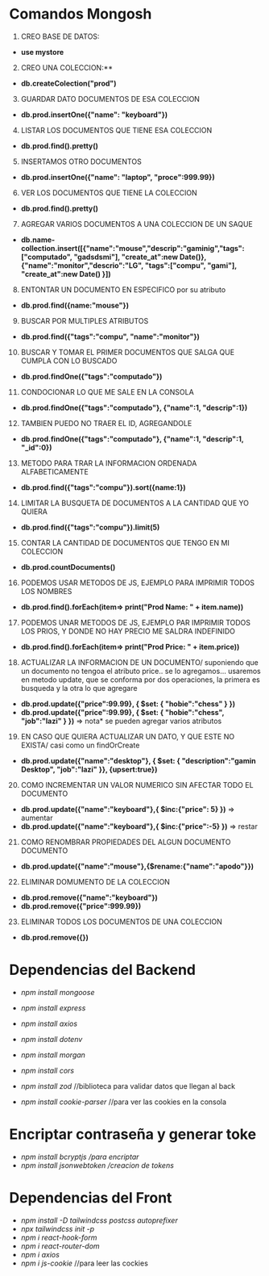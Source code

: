 # Comandos Mongosh
1) CREO BASE DE DATOS:  
- **use mystore**

2) CREO UNA COLECCION:**   
- **db.createColection("prod")**

3) GUARDAR DATO DOCUMENTOS DE ESA COLECCION   
- **db.prod.insertOne({"name": "keyboard"})**

4) LISTAR LOS DOCUMENTOS QUE TIENE ESA COLECCION  
- **db.prod.find().pretty()**

5) INSERTAMOS OTRO DOCUMENTOS  
- **db.prod.insertOne({"name": "laptop", "proce":999.99})**

6) VER LOS DOCUMENTOS QUE TIENE LA COLECCION  
- **db.prod.find().pretty()**

7) AGREGAR VARIOS DOCUMENTOS A UNA COLECCION DE UN SAQUE   
- **db.name-collection.insert([{"name":"mouse","descrip":"gaminig","tags":["computado", "gadsdsmi"], "create_at":new Date()},{"name":"monitor","descrio":"LG", "tags":["compu", "gami"], "create_at":new Date() }])**

8) ENTONTAR UN DOCUMENTO EN ESPECIFICO por su atributo   
- **db.prod.find({name:"mouse"})**

9) BUSCAR POR MULTIPLES ATRIBUTOS   
- **db.prod.find({"tags":"compu", "name":"monitor"})**

10) BUSCAR Y TOMAR EL PRIMER DOCUMENTOS QUE SALGA QUE CUMPLA CON LO BUSCADO       
- **db.prod.findOne({"tags":"computado"})**

11) CONDOCIONAR LO QUE ME SALE EN LA CONSOLA     
- **db.prod.findOne({"tags":"computado"}, {"name":1, "descrip":1})**

12) TAMBIEN PUEDO NO TRAER EL ID, AGREGANDOLE    
- **db.prod.findOne({"tags":"computado"}, {"name":1, "descrip":1, "_id":0})**

13) METODO PARA TRAR LA INFORMACION ORDENADA ALFABETICAMENTE        
- **db.prod.find({"tags":"compu"}).sort({name:1})**

14) LIMITAR LA BUSQUETA DE DOCUMENTOS A LA CANTIDAD QUE YO QUIERA       
- **db.prod.find({"tags":"compu"}).limit(5)**

15) CONTAR LA CANTIDAD DE DOCUMENTOS QUE TENGO EN MI COLECCION        
- **db.prod.countDocuments()**

16) PODEMOS USAR METODOS DE JS, EJEMPLO PARA IMPRIMIR TODOS LOS NOMBRES        
- **db.prod.find().forEach(item=> print("Prod Name: " + item.name))**

17) PODEMOS UNAR METODOS DE JS, EJEMPLO PAR IMPRIMIR TODOS LOS PRIOS, Y DONDE NO HAY PRECIO ME SALDRA INDEFINIDO    
- **db.prod.find().forEach(item=> print("Prod Price: " + item.price))**

18) ACTUALIZAR LA INFORMACION DE UN DOCUMENTO/ suponiendo que un documento no tengoa el atributo price.. se lo agregamos...
usaremos en metodo update, que se conforma por dos operaciones, la primera es busqueda y la otra lo que agregare                               
- **db.prod.update({"price":99.99}, { $set: { "hobie":"chess" } })**   
- **db.prod.update({"price":99.99}, { $set: { "hobie":"chess", "job":"lazi" } })**  => nota* se pueden agregar varios atributos


19) EN CASO QUE QUIERA ACTUALIZAR UN DATO, Y QUE ESTE NO EXISTA/ casi como un findOrCreate                              
- **db.prod.update({"name":"desktop"}, { $set: { "description":"gamin Desktop", "job":"lazi" }}, {upsert:true})**

20) COMO INCREMENTAR UN VALOR NUMERICO SIN AFECTAR TODO EL DOCUMENTO
- **db.prod.update({"name":"keyboard"},{ $inc:{"price": 5} })**  => aumentar
- **db.prod.update({"name":"keyboard"},{ $inc:{"price":-5} })**  => restar

21) COMO RENOMBRAR PROPIEDADES DEL ALGUN DOCUMENTO DOCUMENTO     
- **db.prod.update({"name":"mouse"},{$rename:{"name":"apodo"}})**


22) ELIMINAR DOMUMENTO DE LA COLECCION   
- **db.prod.remove({"name":"keyboard"})**   
- **db.prod.remove({"price":999.99})**


23) ELIMINAR TODOS LOS DOCUMENTOS DE UNA COLECCION   
- **db.prod.remove({})**


# **Dependencias del Backend**

- *npm install mongoose*
- *npm install express*
- *npm install axios*
- *npm install dotenv*
- *npm install morgan*
- *npm install cors*    
- *npm install zod* //biblioteca para validar datos que llegan al back   

- *npm install cookie-parser* //para ver las cookies en la consola   

# **Encriptar contraseña y generar toke**
- *npm install bcryptjs /para encriptar*
- *npm install jsonwebtoken /creacion de tokens*


# **Dependencias del Front**

- *npm install -D tailwindcss postcss autoprefixer*
- *npx tailwindcss init -p*
- *npm i react-hook-form*
- *npm i react-router-dom*
- *npm i axios*
- *npm i js-cookie* //para leer las cockies
